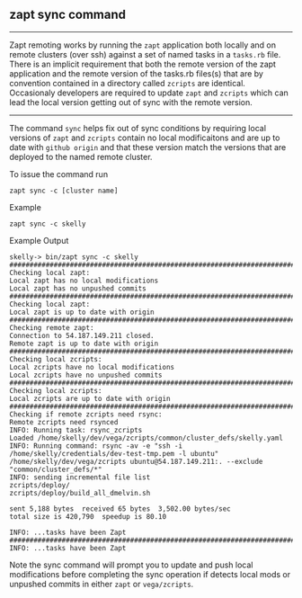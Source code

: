 ## zapt sync command
---

Zapt remoting works by running the `zapt` application both locally and on remote clusters (over ssh) against a set of named tasks in a `tasks.rb` file.  There is an implicit requirement that both the remote version of the zapt application and the remote version of the tasks.rb files(s) that are by convention contained in a directory called `zcripts` are identical.  Occasionaly developers are required to update `zapt` and `zcripts` which can lead the local version getting out of sync with the remote version.

---

The command `sync` helps fix out of sync conditions by requiring local versions of `zapt` and `zcripts` contain no local modificaitons and are up to date with `github origin` and that these version match the versions that are deployed to the named remote cluster.


To issue the command run

```
zapt sync -c [cluster name]
```

Example

```
zapt sync -c skelly
```

Example Output

```
skelly-> bin/zapt sync -c skelly
################################################################################
Checking local zapt:
Local zapt has no local modifications
Local zapt has no unpushed commits
################################################################################
Checking local zapt:
Local zapt is up to date with origin
################################################################################
Checking remote zapt:
Connection to 54.187.149.211 closed.
Remote zapt is up to date with origin
################################################################################
Checking local zcripts:
Local zcripts have no local modifications
Local zcripts have no unpushed commits
################################################################################
Checking local zcripts:
Local zcripts are up to date with origin
################################################################################
Checking if remote zcripts need rsync:
Remote zcripts need rsynced
INFO: Running task: rsync_zcripts
Loaded /home/skelly/dev/vega/zcripts/common/cluster_defs/skelly.yaml
INFO: Running command: rsync -av -e "ssh -i /home/skelly/credentials/dev-test-tmp.pem -l ubuntu" /home/skelly/dev/vega/zcripts ubuntu@54.187.149.211:. --exclude "common/cluster_defs/*"
INFO: sending incremental file list
zcripts/deploy/
zcripts/deploy/build_all_dmelvin.sh

sent 5,188 bytes  received 65 bytes  3,502.00 bytes/sec
total size is 420,790  speedup is 80.10

INFO: ...tasks have been Zapt
################################################################################
INFO: ...tasks have been Zapt

```

Note the sync command will prompt you to update and push local modifications before completing the sync operation if detects local mods or unpushed commits in either `zapt` or `vega/zcripts`.